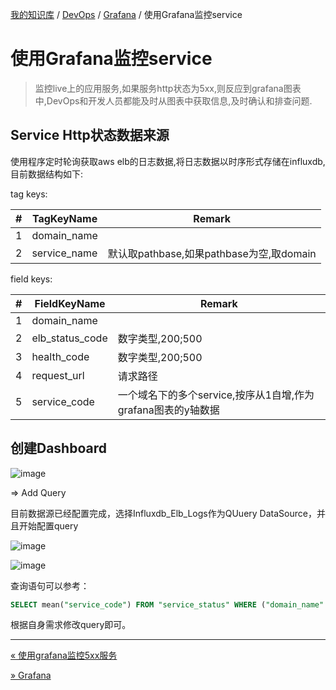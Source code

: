 [我的知识库](../../README.md) / [DevOps](../zz_generated_mdi.md) / [Grafana](zz_generated_mdi.md) / 使用Grafana监控service

# 使用Grafana监控service

> 监控live上的应用服务,如果服务http状态为5xx,则反应到grafana图表中,DevOps和开发人员都能及时从图表中获取信息,及时确认和排查问题.

## Service Http状态数据来源

使用程序定时轮询获取aws elb的日志数据,将日志数据以时序形式存储在influxdb,目前数据结构如下:

tag keys:

| #   | TagKeyName   | Remark                           |
| --- | ------------ | -------------------------------- |
| 1   | domain_name  |                                  |
| 2   | service_name | 默认取pathbase,如果pathbase为空,取domain |

field keys:

| #   | FieldKeyName    | Remark                                  |
| --- | --------------- | --------------------------------------- |
| 1   | domain_name     |                                         |
| 2   | elb_status_code | 数字类型,200;500                            |
| 3   | health_code     | 数字类型,200;500                            |
| 4   | request_url     | 请求路径                                    |
| 5   | service_code    | 一个域名下的多个service,按序从1自增,作为grafana图表的y轴数据 |

## 创建Dashboard

![image](C:\Users\dp\AppData\Roaming\marktext\images\2020-04-15-08-53-02-image.png)

=> Add Query

目前数据源已经配置完成，选择Influxdb_Elb_Logs作为QUuery DataSource，并且开始配置query

![image](C:\Users\dp\AppData\Roaming\marktext\images\2020-04-15-08-57-46-image.png)

![image](C:\Users\dp\AppData\Roaming\marktext\images\2020-04-15-09-01-55-image.png)

查询语句可以参考：

```sql
SELECT mean("service_code") FROM "service_status" WHERE ("domain_name" = 'service.example.com' AND "health_code" = 500) AND $timeFilter GROUP BY time($__interval), "service_name"
```

根据自身需求修改query即可。

---
[« 使用grafana监控5xx服务](grafana-monite-service-with-5xx.md)

[» Grafana](grafana.md)
